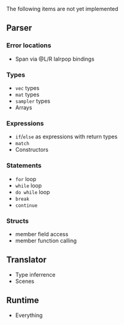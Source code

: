 The following items are not yet implemented

## **Parser**
### Error locations
- Span via @L/R lalrpop bindings
### Types
- `vec` types
- `mat` types
- `sampler` types
- Arrays
### Expressions
- `if`/`else` as expressions with return types
- `match`
- Constructors
### Statements
- `for` loop  
- `while` loop
- `do while` loop
- `break`
- `continue`
### Structs
- member field access
- member function calling

## **Translator**
- Type inferrence
- Scenes

## **Runtime**
- Everything